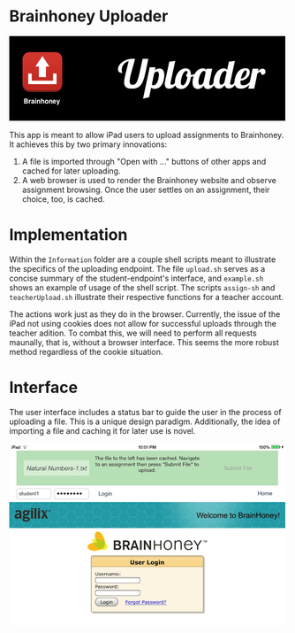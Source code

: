 # Brainhoney Uploader

![Homescreen](Information/homescreen.png)

This app is meant to allow iPad users to upload assignments to Brainhoney. It
achieves this by two primary innovations:

1. A file is imported through "Open with ..." buttons of other apps and cached
   for later uploading.
2. A web browser is used to render the Brainhoney website and observe assignment
   browsing. Once the user settles on an assignment, their choice, too, is cached.

# Implementation
Within the `Information` folder are a couple shell scripts meant to illustrate
the specifics of the uploading endpoint. The file `upload.sh` serves as a concise
summary of the student-endpoint's interface, and `example.sh` shows an example of usage
of the shell script. The scripts `assign-sh` and `teacherUpload.sh` illustrate
their respective functions for a teacher account.

The actions work just as they do in the browser. Currently, the issue of the iPad
not using cookies does not allow for successful uploads through the teacher
adition. To combat this, we will need to perform all requests maunally, that is,
without a browser interface. This seems the more robust method regardless of the
cookie situation.

# Interface
The user interface includes a status bar to guide the user in the process of
uploading a file. This is a unique design paradigm. Additionally, the idea of
importing a file and caching it for later use is novel.

![Brainhoney](Information/screen.png)

